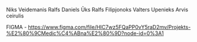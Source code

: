 
Niks Veidemanis
Ralfs Daniels Ūks
Ralfs Filipjonoks
Valters Upenieks
Arvis ceirulis


FIGMA - https://www.figma.com/file/HIC7wz5FQaPP0vY5raD2mv/Projekts-%E2%80%9CMedic%C4%ABna%E2%80%9D?node-id=0%3A1
